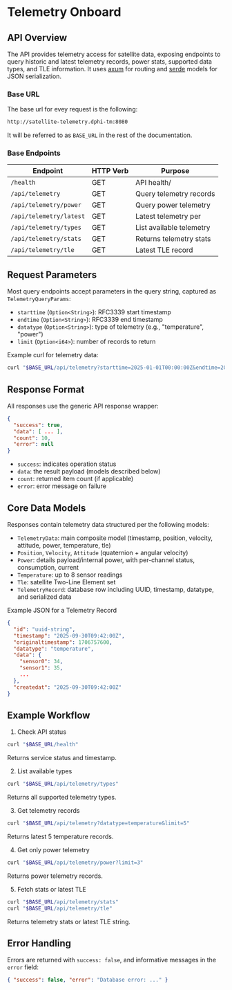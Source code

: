 # Telemetry Onboard

## API Overview

The API provides telemetry access for satellite data, exposing endpoints to query historic and latest telemetry records, power stats, supported data types, and TLE information. It uses [axum](https://docs.rs/axum/latest/axum/) for routing and [serde](https://serde.rs/) models for JSON serialization.

### Base URL 
The base url for evey request is the following:

```bash
http://satellite-telemetry.dphi-tm:8080
```

It will be referred to as `BASE_URL` in the rest of the documentation.

### Base Endpoints

| Endpoint | HTTP Verb | Purpose |
| -------- | -------- | -------- |
| `/health` |   GET |   API health/ |status
| `/api/telemetry` |    GET |   Query telemetry records |
| `/api/telemetry/power` |  GET |   Query power telemetry | only
| `/api/telemetry/latest` | GET |   Latest telemetry per | type
| `/api/telemetry/types` |  GET |   List available telemetry | types
| `/api/telemetry/stats` |  GET |   Returns telemetry stats |
| `/api/telemetry/tle` |    GET |   Latest TLE record |



## Request Parameters

Most query endpoints accept parameters in the query string, captured as `TelemetryQueryParams`:
- `starttime` (`Option<String>`): RFC3339 start timestamp
- `endtime` (`Option<String>`): RFC3339 end timestamp
- `datatype` (`Option<String>`): type of telemetry (e.g., "temperature", "power")
- `limit` (`Option<i64>`): number of records to return

Example curl for telemetry data:

```bash
curl "$BASE_URL/api/telemetry?starttime=2025-01-01T00:00:00Z&endtime=2025-01-02T00:00:00Z&datatype=temperature&limit=10"
```

## Response Format

All responses use the generic API response wrapper:

```json
{
  "success": true,
  "data": [ ... ],
  "count": 10,
  "error": null
}
```

- `success`: indicates operation status
- `data`: the result payload (models described below)
- `count`: returned item count (if applicable)
- `error`: error message on failure

## Core Data Models

Responses contain telemetry data structured per the following models:

- `TelemetryData`: main composite model (timestamp, position, velocity, attitude, power, temperature, tle)
- `Position`, `Velocity`, `Attitude` (quaternion + angular velocity)
- `Power`: details payload/internal power, with per-channel status, consumption, current
- `Temperature`: up to 8 sensor readings
- `Tle`: satellite Two-Line Element set
- `TelemetryRecord`: database row including UUID, timestamp, datatype, and serialized data

Example JSON for a Telemetry Record
```json
{
  "id": "uuid-string",
  "timestamp": "2025-09-30T09:42:00Z",
  "originaltimestamp": 1706757600,
  "datatype": "temperature",
  "data": {
    "sensor0": 34,
    "sensor1": 35,
    ...
  },
  "createdat": "2025-09-30T09:42:00Z"
}
```

## Example Workflow

1. Check API status

```bash
curl "$BASE_URL/health"
```
Returns service status and timestamp.

2. List available types

```bash
curl "$BASE_URL/api/telemetry/types"
```
Returns all supported telemetry types.

3. Get telemetry records

```bash
curl "$BASE_URL/api/telemetry?datatype=temperature&limit=5"
```
Returns latest 5 temperature records.

4. Get only power telemetry

```bash
curl "$BASE_URL/api/telemetry/power?limit=3"
```
Returns power telemetry records.

5. Fetch stats or latest TLE

```bash
curl "$BASE_URL/api/telemetry/stats"
curl "$BASE_URL/api/telemetry/tle"
```
Returns telemetry stats or latest TLE string.

## Error Handling

Errors are returned with `success: false`, and informative messages in the `error` field:

```json
{ "success": false, "error": "Database error: ..." }
```

